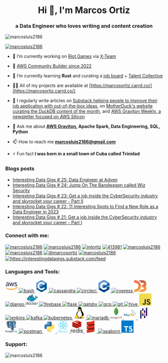 <h1 align="center">Hi 👋, I'm Marcos Ortiz</h1>
<h3 align="center">a Data Engineer who loves writing and content creation</h3>

<p align="left"> <img src="https://komarev.com/ghpvc/?username=marcosluis2186&label=Profile%20views&color=0e75b6&style=flat" alt="marcosluis2186" /> </p>

<p align="left"> <a href="https://twitter.com/marcosluis2186" target="blank"><img src="https://img.shields.io/twitter/follow/marcosluis2186?logo=twitter&style=for-the-badge" alt="marcosluis2186" /></a> </p>

- 🔭 I’m currently working on [Riot Games](https://www.riotgames.com) via [X-Team](https://x-team.com)
- 🔭 [AWS Community Builder since 2022](https://aws.amazon.com/developer/community/community-builders/community-builders-directory/?cb-cards.sort-by=item.additionalFields.cbName&cb-cards.sort-order=asc&awsf.builder-category=*all&awsf.location=*all&awsf.year=*all&cb-cards.q=Marcos%2BOrtiz&cb-cards.q_operator=AND)

- 🌱 I’m currently learning **Rust** and curating a [job board](https://interestingdatagigs.pallet.com/jobs) + [Talent Collective](https://interestingdatagigs.pallet.com/talent)

- 👨‍💻 All of my projects are available at [https://marcosortiz.carrd.co/](https://marcosortiz.carrd.co/)

- 📝 I regularly write articles on [Substack helping people to improve their job application with out-of-the-box ideas](https://interestingdatagigs.substack.com/subscribe), on [MotherDuck's website curating the DuckDB content of the month](https://motherduck.com/authors/marcos-ortiz/), and [AWS Graviton Weekly, a newsletter focused on AWS Silicon](https://awsgravitonweekly.com)

- 💬 Ask me about **[AWS Graviton](https://awsgravitonweekly.com), Apache Spark, Data Engineering, SQL, Python**

- 📫 How to reach me **marcosluis2186@gmail.com**

- ⚡ Fun fact **I was born in a small town of Cuba called Trinidad**

### Blogs posts
<!-- BLOG-POST-LIST:START -->
- [Interesting Data Gigs # 25: Data Engineer at Adyen](https://newsletter.interestinggigs.com/p/interesting-data-gigs-25-adyen)
- [Interesting Data Gigs # 24: Jump On The Bandwagon called Wiz Security](https://newsletter.interestinggigs.com/p/interesting-data-gigs-24-wiz-security)
- [Interesting Data Gigs # 23: Get a job inside the CyberSecurity industry and skyrocket your career - Part II](https://newsletter.interestinggigs.com/p/get-a-job-in-cybersecurity-in-2023-part-ii)
- [Interesting Data Gigs # 22: 11 Interesting Spots to Find a New Role as a Data Engineer in 2023](https://newsletter.interestinggigs.com/p/data-engineering-jobs-websites-in-2023)
- [Interesting Data Gigs # 21: Get a job inside the CyberSecurity industry and skyrocket your career - Part I](https://newsletter.interestinggigs.com/p/get-a-job-in-cybersecurity-in-2023-part-1)
<!-- BLOG-POST-LIST:END -->

<h3 align="left">Connect with me:</h3>
<p align="left">
<a href="https://dev.to/marcosluis2186" target="blank"><img align="center" src="https://raw.githubusercontent.com/rahuldkjain/github-profile-readme-generator/master/src/images/icons/Social/devto.svg" alt="marcosluis2186" height="30" width="40" /></a>
<a href="https://twitter.com/marcosluis2186" target="blank"><img align="center" src="https://raw.githubusercontent.com/rahuldkjain/github-profile-readme-generator/master/src/images/icons/Social/twitter.svg" alt="marcosluis2186" height="30" width="40" /></a>
<a href="https://linkedin.com/in/mlortiz" target="blank"><img align="center" src="https://raw.githubusercontent.com/rahuldkjain/github-profile-readme-generator/master/src/images/icons/Social/linked-in-alt.svg" alt="mlortiz" height="30" width="40" /></a>
<a href="https://stackoverflow.com/users/413981" target="blank"><img align="center" src="https://raw.githubusercontent.com/rahuldkjain/github-profile-readme-generator/master/src/images/icons/Social/stack-overflow.svg" alt="413981" height="30" width="40" /></a>
<a href="https://fb.com/marcosluis2186" target="blank"><img align="center" src="https://raw.githubusercontent.com/rahuldkjain/github-profile-readme-generator/master/src/images/icons/Social/facebook.svg" alt="marcosluis2186" height="30" width="40" /></a>
<a href="https://instagram.com/marcosluis2186" target="blank"><img align="center" src="https://raw.githubusercontent.com/rahuldkjain/github-profile-readme-generator/master/src/images/icons/Social/instagram.svg" alt="marcosluis2186" height="30" width="40" /></a>
<a href="https://medium.com/@marcosortiz" target="blank"><img align="center" src="https://raw.githubusercontent.com/rahuldkjain/github-profile-readme-generator/master/src/images/icons/Social/medium.svg" alt="@marcosortiz" height="30" width="40" /></a>
<a href="https://www.youtube.com/c/marcosluis2186" target="blank"><img align="center" src="https://raw.githubusercontent.com/rahuldkjain/github-profile-readme-generator/master/src/images/icons/Social/youtube.svg" alt="marcosluis2186" height="30" width="40" /></a>
<a href="https://interestingdatagigs.substack.com/feed" target="blank"><img align="center" src="https://raw.githubusercontent.com/rahuldkjain/github-profile-readme-generator/master/src/images/icons/Social/rss.svg" alt="https://interestingdatagigs.substack.com/feed" height="30" width="40" /></a>
</p>

<h3 align="left">Languages and Tools:</h3>
<p align="left"> <a href="https://aws.amazon.com" target="_blank" rel="noreferrer"> <img src="https://raw.githubusercontent.com/devicons/devicon/master/icons/amazonwebservices/amazonwebservices-original-wordmark.svg" alt="aws" width="40" height="40"/> </a> <a href="https://www.gnu.org/software/bash/" target="_blank" rel="noreferrer"> <img src="https://www.vectorlogo.zone/logos/gnu_bash/gnu_bash-icon.svg" alt="bash" width="40" height="40"/> </a> <a href="https://www.cprogramming.com/" target="_blank" rel="noreferrer"> <img src="https://raw.githubusercontent.com/devicons/devicon/master/icons/c/c-original.svg" alt="c" width="40" height="40"/> </a> <a href="https://cassandra.apache.org/" target="_blank" rel="noreferrer"> <img src="https://www.vectorlogo.zone/logos/apache_cassandra/apache_cassandra-icon.svg" alt="cassandra" width="40" height="40"/> </a> <a href="https://circleci.com" target="_blank" rel="noreferrer"> <img src="https://www.vectorlogo.zone/logos/circleci/circleci-icon.svg" alt="circleci" width="40" height="40"/> </a> <a href="https://www.w3schools.com/cpp/" target="_blank" rel="noreferrer"> <img src="https://raw.githubusercontent.com/devicons/devicon/master/icons/cplusplus/cplusplus-original.svg" alt="cplusplus" width="40" height="40"/> </a> <a href="https://www.cypress.io" target="_blank" rel="noreferrer"> <img src="https://raw.githubusercontent.com/simple-icons/simple-icons/6e46ec1fc23b60c8fd0d2f2ff46db82e16dbd75f/icons/cypress.svg" alt="cypress" width="40" height="40"/> </a> <a href="https://d3js.org/" target="_blank" rel="noreferrer"> <img src="https://raw.githubusercontent.com/devicons/devicon/master/icons/d3js/d3js-original.svg" alt="d3js" width="40" height="40"/> </a> <a href="https://www.djangoproject.com/" target="_blank" rel="noreferrer"> <img src="https://cdn.worldvectorlogo.com/logos/django.svg" alt="django" width="40" height="40"/> </a> <a href="https://www.docker.com/" target="_blank" rel="noreferrer"> <img src="https://raw.githubusercontent.com/devicons/devicon/master/icons/docker/docker-original-wordmark.svg" alt="docker" width="40" height="40"/> </a> <a href="https://firebase.google.com/" target="_blank" rel="noreferrer"> <img src="https://www.vectorlogo.zone/logos/firebase/firebase-icon.svg" alt="firebase" width="40" height="40"/> </a> <a href="https://flask.palletsprojects.com/" target="_blank" rel="noreferrer"> <img src="https://www.vectorlogo.zone/logos/pocoo_flask/pocoo_flask-icon.svg" alt="flask" width="40" height="40"/> </a> <a href="https://www.gatsbyjs.com/" target="_blank" rel="noreferrer"> <img src="https://www.vectorlogo.zone/logos/gatsbyjs/gatsbyjs-icon.svg" alt="gatsby" width="40" height="40"/> </a> <a href="https://cloud.google.com" target="_blank" rel="noreferrer"> <img src="https://www.vectorlogo.zone/logos/google_cloud/google_cloud-icon.svg" alt="gcp" width="40" height="40"/> </a> <a href="https://git-scm.com/" target="_blank" rel="noreferrer"> <img src="https://www.vectorlogo.zone/logos/git-scm/git-scm-icon.svg" alt="git" width="40" height="40"/> </a> <a href="https://hive.apache.org/" target="_blank" rel="noreferrer"> <img src="https://www.vectorlogo.zone/logos/apache_hive/apache_hive-icon.svg" alt="hive" width="40" height="40"/> </a> <a href="https://developer.mozilla.org/en-US/docs/Web/JavaScript" target="_blank" rel="noreferrer"> <img src="https://raw.githubusercontent.com/devicons/devicon/master/icons/javascript/javascript-original.svg" alt="javascript" width="40" height="40"/> </a> <a href="https://www.jenkins.io" target="_blank" rel="noreferrer"> <img src="https://www.vectorlogo.zone/logos/jenkins/jenkins-icon.svg" alt="jenkins" width="40" height="40"/> </a> <a href="https://kafka.apache.org/" target="_blank" rel="noreferrer"> <img src="https://www.vectorlogo.zone/logos/apache_kafka/apache_kafka-icon.svg" alt="kafka" width="40" height="40"/> </a> <a href="https://kubernetes.io" target="_blank" rel="noreferrer"> <img src="https://www.vectorlogo.zone/logos/kubernetes/kubernetes-icon.svg" alt="kubernetes" width="40" height="40"/> </a> <a href="https://www.linux.org/" target="_blank" rel="noreferrer"> <img src="https://raw.githubusercontent.com/devicons/devicon/master/icons/linux/linux-original.svg" alt="linux" width="40" height="40"/> </a> <a href="https://mariadb.org/" target="_blank" rel="noreferrer"> <img src="https://www.vectorlogo.zone/logos/mariadb/mariadb-icon.svg" alt="mariadb" width="40" height="40"/> </a> <a href="https://www.mongodb.com/" target="_blank" rel="noreferrer"> <img src="https://raw.githubusercontent.com/devicons/devicon/master/icons/mongodb/mongodb-original-wordmark.svg" alt="mongodb" width="40" height="40"/> </a> <a href="https://www.mysql.com/" target="_blank" rel="noreferrer"> <img src="https://raw.githubusercontent.com/devicons/devicon/master/icons/mysql/mysql-original-wordmark.svg" alt="mysql" width="40" height="40"/> </a> <a href="https://pandas.pydata.org/" target="_blank" rel="noreferrer"> <img src="https://raw.githubusercontent.com/devicons/devicon/2ae2a900d2f041da66e950e4d48052658d850630/icons/pandas/pandas-original.svg" alt="pandas" width="40" height="40"/> </a> <a href="https://www.postgresql.org" target="_blank" rel="noreferrer"> <img src="https://raw.githubusercontent.com/devicons/devicon/master/icons/postgresql/postgresql-original-wordmark.svg" alt="postgresql" width="40" height="40"/> </a> <a href="https://postman.com" target="_blank" rel="noreferrer"> <img src="https://www.vectorlogo.zone/logos/getpostman/getpostman-icon.svg" alt="postman" width="40" height="40"/> </a> <a href="https://www.python.org" target="_blank" rel="noreferrer"> <img src="https://raw.githubusercontent.com/devicons/devicon/master/icons/python/python-original.svg" alt="python" width="40" height="40"/> </a> <a href="https://reactjs.org/" target="_blank" rel="noreferrer"> <img src="https://raw.githubusercontent.com/devicons/devicon/master/icons/react/react-original-wordmark.svg" alt="react" width="40" height="40"/> </a> <a href="https://redis.io" target="_blank" rel="noreferrer"> <img src="https://raw.githubusercontent.com/devicons/devicon/master/icons/redis/redis-original-wordmark.svg" alt="redis" width="40" height="40"/> </a> <a href="https://www.scala-lang.org" target="_blank" rel="noreferrer"> <img src="https://raw.githubusercontent.com/devicons/devicon/master/icons/scala/scala-original.svg" alt="scala" width="40" height="40"/> </a> <a href="https://seaborn.pydata.org/" target="_blank" rel="noreferrer"> <img src="https://seaborn.pydata.org/_images/logo-mark-lightbg.svg" alt="seaborn" width="40" height="40"/> </a> <a href="https://www.typescriptlang.org/" target="_blank" rel="noreferrer"> <img src="https://raw.githubusercontent.com/devicons/devicon/master/icons/typescript/typescript-original.svg" alt="typescript" width="40" height="40"/> </a> </p>

<h3 align="left">Support:</h3>
<p><a href="https://www.buymeacoffee.com/marcosluis2186"> <img align="left" src="https://cdn.buymeacoffee.com/buttons/v2/default-yellow.png" height="50" width="210" alt="marcosluis2186" /></a></p><br><br>
